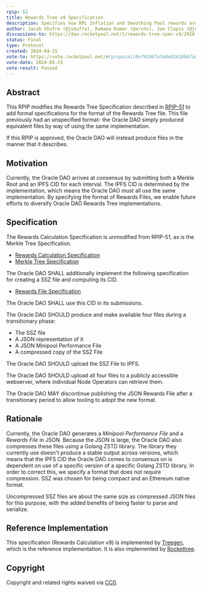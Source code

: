 ```yaml
---
rpip: 52
title: Rewards Tree v9 Specification
description: Specifies how RPL Inflation and Smoothing Pool rewards are allocated to node operators
author: Jacob Shufro (@jshufro), Ramana Kumar (@xrchz), Joe Clapis (@jcrtp)
discussions-to: https://dao.rocketpool.net/t/rewards-tree-spec-v9/2928
status: Final
type: Protocol
created: 2024-04-15
vote-to: https://vote.rocketpool.net/#/proposal/0xf9196fa7e0e82418bbfa69cbd06f0bad796218eac4538b9153cbc78fe924994f
vote-date: 2024-05-23
vote-result: Passed
---
```


## Abstract
This RPIP modifies the Rewards Tree Specification described in [RPIP-51](RPIP-51.md) to add formal specifications for the format of the Rewards Tree file.
This file previously had an unspecified format- the Oracle DAO simply produced equivalent files by way of using the same implementation.

If this RPIP is approved, the Oracle DAO will instead produce files in the manner that it describes.

## Motivation
Currently, the Oracle DAO arrives at consensus by submitting both a Merkle Root and an IPFS CID for each interval.
The IPFS CID is determined by the implementation, which means the Oracle DAO must all use the same implementation.
By specifying the format of Rewards Files, we enable future efforts to diversify Oracle DAO Rewards Tree implementations.


## Specification

The Rewards Calculation Specification is unmodified from RPIP-51, as is the Merkle Tree Specification.

* [Rewards Calculation Specification](../assets/rpip-51/rewards-calculation-spec.md)
* [Merkle Tree Specification](../assets/rpip-51/merkle-tree-spec.md)

The Oracle DAO SHALL additionally implement the following specification for creating a SSZ file and computing its CID.

* [Rewards File Specification](../assets/rpip-52/rewards-file-spec.md)

The Oracle DAO SHALL use this CID in its submissions.

The Oracle DAO SHOULD produce and make available four files during a transitionary phase:
* The SSZ file
* A JSON representation of it
* A JSON Minipool Performance File
* A compressed copy of the SSZ File

The Oracle DAO SHOULD upload the SSZ File to IPFS.

The Oracle DAO SHOULD upload all four files to a publicly accessible webserver, where individual Node Operators can retrieve them.

The Oracle DAO MAY discontinue publishing the JSON Rewards File after a transitionary period to allow tooling to adopt the new format.

## Rationale
Currently, the Oracle DAO generates a _Minipool Performance File_ and a _Rewards File_ in JSON.
Because the JSON is large, the Oracle DAO also compresses these files using a Golang ZSTD library.
The library they currently use doesn't produce a stable output across versions, which means that the IPFS CID the Oracle DAO comes to consensus on is dependent on use of a specific version of a specific Golang ZSTD library.
In order to correct this, we specify a format that does not require compression.
SSZ was chosen for being compact and an Ethereum native format.

Uncompressed SSZ files are about the same size as compressed JSON files for this purpose, with the added benefits of being faster to parse and serialize.

## Reference Implementation
This specification (Rewards Calculation v9) is implemented by [Treegen](), which is the reference implementation.
It is also implemented by [Rockettree]().

## Copyright
Copyright and related rights waived via [CC0](https://creativecommons.org/publicdomain/zero/1.0/).
